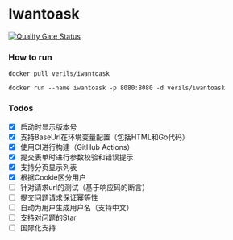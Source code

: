 # Iwantoask

[![Quality Gate Status](https://sonarcloud.io/api/project_badges/measure?project=verils_iwantoask&metric=alert_status)](https://sonarcloud.io/dashboard?id=verils_iwantoask)

### How to run

```shell script
docker pull verils/iwantoask

docker run --name iwantoask -p 8080:8080 -d verils/iwantoask
```

### Todos
- [x] 启动时显示版本号
- [x] 支持BaseUrl在环境变量配置（包括HTML和Go代码）
- [x] 使用CI进行构建（GitHub Actions）
- [x] 提交表单时进行参数校验和错误提示
- [x] 支持分页显示列表
- [x] 根据Cookie区分用户
- [ ] 针对请求url的测试（基于响应码的断言）
- [ ] 提交问题请求保证幂等性
- [ ] 自动为用户生成用户名（支持中文）
- [ ] 支持对问题的Star
- [ ] 国际化支持
